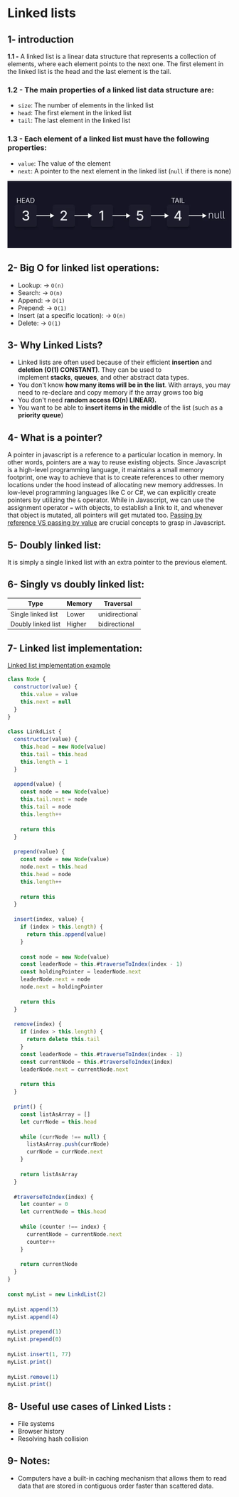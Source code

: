 # Linked lists

## 1- introduction

**1.1 -** A linked list is a linear data structure that represents a collection of elements, where each element points to the next one. The first element in the linked list is the head and the last element is the tail.

### **1.2** - **The main properties of a linked list data structure are:**

- `size`: The number of elements in the linked list
- `head`: The first element in the linked list
- `tail`: The last element in the linked list

### **1.3** - **Each element of a linked list must have the following properties:**

- `value`: The value of the element
- `next`: A pointer to the next element in the linked list (`null` if there is none)

[![linked-list](./linked-list.png)](https://www.30secondsofcode.org/articles/s/js-data-structures-linked-list)

## 2- Big O for **linked list** operations:

- Lookup: → `O(n)`
- Search:  → `O(n)`
- Append: → `O(1)`
- Prepend: → `O(1)`
- Insert (at a specific location):  → `O(n)`
- Delete:  → `O(1)`

## 3- Why Linked Lists?

- Linked lists are often used because of their efficient **insertion** and **deletion (O(1) CONSTANT)**. They can be used to implement **stacks**, **queues**, and other abstract data types.
- You don't know **how many items will be in the list**. With arrays, you may need to re-declare and copy memory if the array grows too big
- You don't need **random access (O(n) LINEAR).**
- You want to be able to **insert items in the middle** of the list (such as a **priority queue**)

## 4- What is a pointer?

A pointer in javascript is a reference to a particular location in memory. In other words, pointers are a way to reuse existing objects. Since Javascript is a high-level programming language, it maintains a small memory footprint, one way to achieve that is to create references to other memory locations under the hood instead of allocating new memory addresses. In low-level programming languages like C or C#, we can explicitly create pointers by utilizing the `&` operator. While in Javascript, we can use the assignment operator `=` with objects, to establish a link to it, and whenever that object is mutated, all pointers will get mutated too. [Passing by reference VS passing by value](https://dmitripavlutin.com/value-vs-reference-javascript/#:~:text=In%20JavaScript%2C%20you%20can%20pass,by%20reference%20when%20assigning%20objects.) are crucial concepts to grasp in Javascript.

## 5- Doubly linked list:

It is simply a single linked list with an extra pointer to the previous element. 

## 6- Singly vs doubly linked list:

| Type | Memory | Traversal |
| --- | --- | --- |
| Single linked list | Lower | unidirectional |
| Doubly linked list | Higher | bidirectional |

## 7- Linked list implementation:
[Linked list implementation example](https://replit.com/@Sob7i/Linked-list-implementation-example#index.js)
```jsx
class Node {
  constructor(value) {
    this.value = value
    this.next = null
  }
}

class LinkdList {
  constructor(value) {
    this.head = new Node(value)
    this.tail = this.head
    this.length = 1
  }

  append(value) {
    const node = new Node(value)
    this.tail.next = node
    this.tail = node
    this.length++

    return this
  }

  prepend(value) {
    const node = new Node(value)
    node.next = this.head
    this.head = node
    this.length++

    return this
  }

  insert(index, value) {
    if (index > this.length) {
      return this.append(value)
    }

    const node = new Node(value)
    const leaderNode = this.#traverseToIndex(index - 1)
    const holdingPointer = leaderNode.next
    leaderNode.next = node
    node.next = holdingPointer

    return this
  }

  remove(index) {
    if (index > this.length) {
      return delete this.tail
    }
    const leaderNode = this.#traverseToIndex(index - 1)
    const currentNode = this.#traverseToIndex(index)
    leaderNode.next = currentNode.next

    return this
  }

  print() {
    const listAsArray = []
    let currNode = this.head

    while (currNode !== null) {
      listAsArray.push(currNode)
      currNode = currNode.next
    }

    return listAsArray
  }
  
  #traverseToIndex(index) {
    let counter = 0
    let currentNode = this.head

    while (counter !== index) {
      currentNode = currentNode.next
      counter++
    }

    return currentNode
  }
}

const myList = new LinkdList(2)

myList.append(3)
myList.append(4)

myList.prepend(1)
myList.prepend(0)

myList.insert(1, 77)
myList.print()

myList.remove(1)
myList.print()
```

## 8- Useful use cases of Linked Lists :

- File systems
- Browser history
- Resolving hash collision

## 9- Notes:

- Computers have a built-in caching mechanism that allows them to read data that are stored in contiguous order faster than scattered data.
